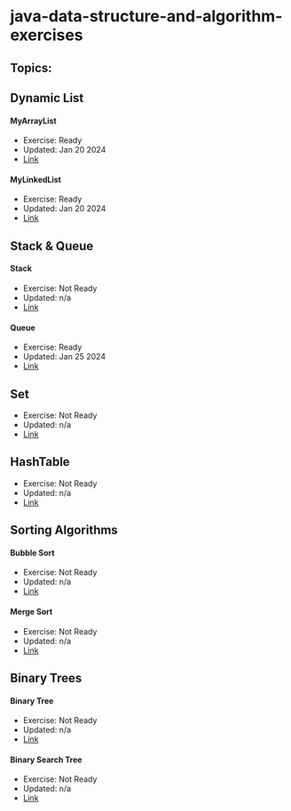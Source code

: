 # java-data-structure-and-algorithm-exercises

## Topics:

## Dynamic List
#### MyArrayList
* Exercise: Ready
* Updated: Jan 20 2024
* [Link](src/main/java/io/github/johnchoi96/datastructure/list/MyArrayList.java)

#### MyLinkedList
* Exercise: Ready
* Updated: Jan 20 2024
* [Link](src/main/java/io/github/johnchoi96/datastructure/list/MyLinkedList.java)


## Stack & Queue
#### Stack
* Exercise: Not Ready
* Updated: n/a
* [Link](src/main/java/io/github/johnchoi96/datastructure/stack/MyStack.java)


#### Queue
* Exercise: Ready
* Updated: Jan 25 2024
* [Link](src/main/java/io/github/johnchoi96/datastructure/queue/MyQueue.java)

## Set
* Exercise: Not Ready
* Updated: n/a
* [Link](src/main/java/io/github/johnchoi96/datastructure/set/MySet.java)

## HashTable
* Exercise: Not Ready
* Updated: n/a
* [Link](src/main/java/io/github/johnchoi96/datastructure/hashtable/MyHashTable.java)

## Sorting Algorithms
#### Bubble Sort
* Exercise: Not Ready
* Updated: n/a
* [Link](src/main/java/io/github/johnchoi96/datastructure/sort/BubbleSort.java)

#### Merge Sort
* Exercise: Not Ready
* Updated: n/a
* [Link](src/main/java/io/github/johnchoi96/datastructure/sort/MergeSort.java)

## Binary Trees
#### Binary Tree
* Exercise: Not Ready
* Updated: n/a
* [Link](src/main/java/io/github/johnchoi96/datastructure/binary_tree/MyBinaryTree.java)

#### Binary Search Tree
* Exercise: Not Ready
* Updated: n/a
* [Link](src/main/java/io/github/johnchoi96/datastructure/binary_tree/MyBinarySearchTree.java)
